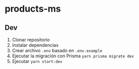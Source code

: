 # products-ms

## Dev

1. Clonar repositorio
2. Instalar dependencias
3. Crear archivo `.env` basado en `.env.example`
4. Ejecutar la migración con Prisma `yarn prisma migrate dev`
5. Ejecutar `yarn start:dev`